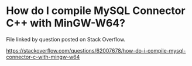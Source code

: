 # How do I compile MySQL Connector C++ with MinGW-W64?

File linked by question posted on Stack Overflow.

https://stackoverflow.com/questions/62007678/how-do-i-compile-mysql-connector-c-with-mingw-w64
